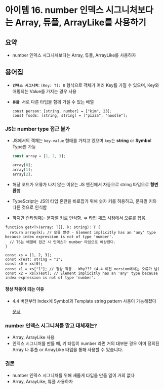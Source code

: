 # 아이템 16. number 인덱스 시그니처보다는 Array, 튜플, ArrayLike를 사용하기

## 요약

- number 인덱스 시그니처보다는 Array, 튜플, ArrayLike를 사용하자

## 용어집

- **`인덱스 시그니처`**: `[Key: T]: U` 형식으로 객체가 여러 Key를 가질 수 있으며, Key와 매핑되는 Value를 가지는 경우 사용

- **`튜플`**: 서로 다른 타입을 함께 가질 수 있는 배열
  ```tsx
  const person: [string, number] = ["kim", 23];
  const foods: [string, string] = ["pizza", "noodle"];
  ```

### JS는 number type 접근 불가

- JS에서의 객체는 `key-value` 형태를 가지고 있으며 `key`는 **string** or **Symbol** Type만 가능

  ```jsx
  const array = [1, 2, 3];

  array[0];
  array[1];
  array[2];
  ```

- 해당 코드가 오류가 나지 않는 이유는 JS 엔진에서 자동으로 string 타입으로 **형변환**함
- TypeScript는 JS의 타입 혼란을 바로잡기 위해 숫자 키를 허용하고, 문자열 키와 다른 것으로 인식함
- 하지만 런타임때는 문자열 키로 인식함. ⇒ 타입 체크 시점에서 오류를 잡음.

```tsx
function get<T>(array: T[], k: string): T {
  return array[k]; // 오류 발생 - Element implicitly has an 'any' type because index expression is not of type 'number'.
  // TS는 배열에 접근 시 인덱스가 number 타입으로 예상한다.
}

const xs = [1, 2, 3];
const xTest: string = "1";
const x0 = xs[0];
const x1 = xs["1"]; // 정상 작동.. Why??? (4.4 이전 version에서는 오류가 남)
const x2 = xs[xTest]; // Element implicitly has an 'any' type because index expression is not of type 'number'.
```

#### 정상 작동이 되는 이유

- 4.4 버전부터 Index에 Symbol과 Template string pattern 사용이 가능해졌다

  [문서](https://www.typescriptlang.org/docs/handbook/release-notes/typescript-4-4.html#symbol-and-template-string-pattern-index-signatures)

### number 인덱스 시그니처를 말고 대체재는?

- Array, ArrayLike 사용
- 인덱스 시그니처를 만들 때, 키 타입이 number 라면 거의 대부분 경우 이미 정의된 Array 나 튜플 or ArrayLike 타입을 통해 사용할 수 있습니다.

### 결론

- number 인덱스 시그니처를 위해 새롭게 타입을 만들 일이 거의 없다
- Array, ArrayLike, 튜플 사용하자
